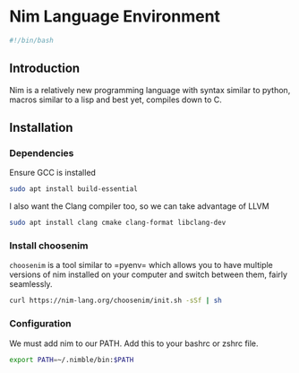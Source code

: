 # Nim Language Environment

```bash
#!/bin/bash
```

## Introduction

Nim is a relatively new programming language with syntax similar to python, macros similar to a lisp and best yet, compiles down to C.

## Installation

### Dependencies

Ensure GCC is installed

```bash
sudo apt install build-essential
```

I also want the Clang compiler too, so we can take advantage of LLVM

```bash
sudo apt install clang cmake clang-format libclang-dev
```

### Install choosenim

`choosenim` is a tool similar to =pyenv= which allows you to have multiple versions of nim installed on your computer and switch between them, fairly seamlessly.

```bash
curl https://nim-lang.org/choosenim/init.sh -sSf | sh
```

### Configuration

We must add nim to our PATH.  Add this to your bashrc or zshrc file.

```sh
export PATH=~/.nimble/bin:$PATH
```